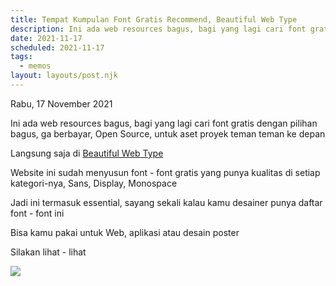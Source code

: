 ```yaml
---
title: Tempat Kumpulan Font Gratis Recommend, Beautiful Web Type
description: Ini ada web resources bagus, bagi yang lagi cari font gratis dengan pilihan bagus, ga berbayar, Open Source, untuk aset proyek teman teman ke depan
date: 2021-11-17
scheduled: 2021-11-17
tags:
  - memos
layout: layouts/post.njk
---
```


Rabu, 17 November 2021

Ini ada web resources bagus, bagi yang lagi cari font gratis dengan pilihan bagus, ga berbayar, Open Source, untuk aset proyek teman teman ke depan

Langsung saja di [Beautiful Web Type](https://beautifulwebtype.com/)

Website ini sudah menyusun font - font gratis yang punya kualitas di setiap kategori-nya, Sans, Display, Monospace

Jadi ini termasuk essential, sayang sekali kalau kamu desainer punya daftar font - font ini

Bisa kamu pakai untuk Web, aplikasi atau desain poster

Silakan lihat - lihat

<img src="https://literasi533513683.files.wordpress.com/2021/11/beautiful-web-type-platform.png" href="https://beautifulwebtype.com" />

